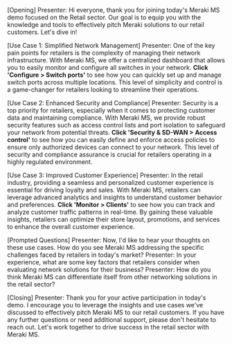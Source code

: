 [Opening]
Presenter: Hi everyone, thank you for joining today's Meraki MS demo focused on the Retail sector. Our goal is to equip you with the knowledge and tools to effectively pitch Meraki solutions to our retail customers. Let's dive in!

[Use Case 1: Simplified Network Management]
Presenter: One of the key pain points for retailers is the complexity of managing their network infrastructure. With Meraki MS, we offer a centralized dashboard that allows you to easily monitor and configure all switches in your network. **Click 'Configure > Switch ports'** to see how you can quickly set up and manage switch ports across multiple locations. This level of simplicity and control is a game-changer for retailers looking to streamline their operations.

[Use Case 2: Enhanced Security and Compliance]
Presenter: Security is a top priority for retailers, especially when it comes to protecting customer data and maintaining compliance. With Meraki MS, we provide robust security features such as access control lists and port isolation to safeguard your network from potential threats. **Click 'Security & SD-WAN > Access control'** to see how you can easily define and enforce access policies to ensure only authorized devices can connect to your network. This level of security and compliance assurance is crucial for retailers operating in a highly regulated environment.

[Use Case 3: Improved Customer Experience]
Presenter: In the retail industry, providing a seamless and personalized customer experience is essential for driving loyalty and sales. With Meraki MS, retailers can leverage advanced analytics and insights to understand customer behavior and preferences. **Click 'Monitor > Clients'** to see how you can track and analyze customer traffic patterns in real-time. By gaining these valuable insights, retailers can optimize their store layout, promotions, and services to enhance the overall customer experience.

[Prompted Questions]
Presenter: Now, I'd like to hear your thoughts on these use cases. How do you see Meraki MS addressing the specific challenges faced by retailers in today's market? 
Presenter: In your experience, what are some key factors that retailers consider when evaluating network solutions for their business? 
Presenter: How do you think Meraki MS can differentiate itself from other networking solutions in the retail sector?

[Closing]
Presenter: Thank you for your active participation in today's demo. I encourage you to leverage the insights and use cases we've discussed to effectively pitch Meraki MS to our retail customers. If you have any further questions or need additional support, please don't hesitate to reach out. Let's work together to drive success in the retail sector with Meraki MS.